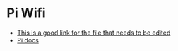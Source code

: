 # Pi Wifi
* [This is a good link for the file that needs to be edited](https://gist.github.com/chatchavan/3c58511e3d48f478b0c2#appendix2)
* [Pi docs](https://www.raspberrypi.org/documentation/configuration/wireless/wireless-cli.md)
